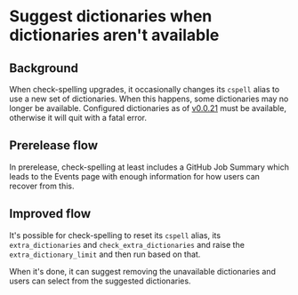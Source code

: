 # Suggest dictionaries when dictionaries aren't available

## Background

When check-spelling upgrades, it occasionally changes its `cspell` alias to use a new set of dictionaries. When this happens, some dictionaries may no longer be available. Configured dictionaries as of [v0.0.21](https://github.com/check-spelling/check-spelling/releases/tag/v0.0.21) must be available, otherwise it will quit with a fatal error.

## Prerelease flow

In prerelease, check-spelling at least includes a GitHub Job Summary which leads to the Events page with enough information for how users can recover from this.

## Improved flow

It's possible for check-spelling to reset its `cspell` alias, its `extra_dictionaries` and `check_extra_dictionaries` and raise the `extra_dictionary_limit` and then run based on that.

When it's done, it can suggest removing the unavailable dictionaries and users can select from the suggested dictionaries.
